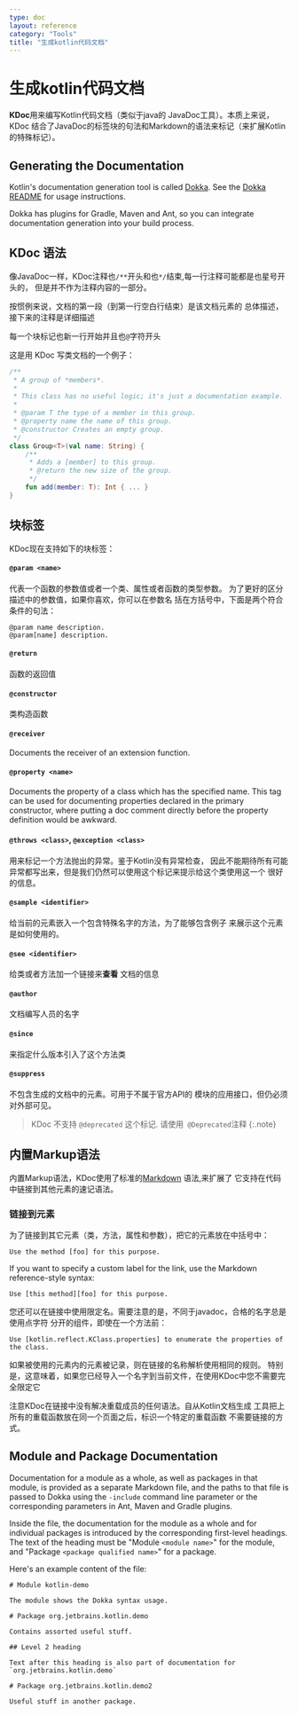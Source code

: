 ```yaml
---
type: doc
layout: reference
category: "Tools"
title: "生成kotlin代码文档"
---
```


# 生成kotlin代码文档

**KDoc**用来编写Kotlin代码文档（类似于java的 JavaDoc工具）。本质上来说，KDoc
结合了JavaDoc的标签块的句法和Markdown的语法来标记（来扩展Kotlin的特殊标记）。

## Generating the Documentation

Kotlin's documentation generation tool is called [Dokka](https://github.com/Kotlin/dokka). See the
[Dokka README](https://github.com/Kotlin/dokka/blob/master/README.md) for usage instructions.

Dokka has plugins for Gradle, Maven and Ant, so you can integrate documentation generation into your build process.

## KDoc 语法

像JavaDoc一样，KDoc注释也`/**`开头和也`*/`结束,每一行注释可能都是也星号开头的，
但是并不作为注释内容的一部分。

按惯例来说，文档的第一段（到第一行空白行结束）是该文档元素的
总体描述，接下来的注释是详细描述

每一个块标记也新一行开始并且也`@`字符开头

这是用 KDoc 写类文档的一个例子：

``` kotlin
/**
 * A group of *members*.
 *
 * This class has no useful logic; it's just a documentation example.
 *
 * @param T the type of a member in this group.
 * @property name the name of this group.
 * @constructor Creates an empty group.
 */
class Group<T>(val name: String) {
    /**
     * Adds a [member] to this group.
     * @return the new size of the group.
     */
    fun add(member: T): Int { ... }
}
```

## 块标签

KDoc现在支持如下的块标签：

#### `@param <name>`

代表一个函数的参数值或者一个类、属性或者函数的类型参数。
为了更好的区分描述中的参数值，如果你喜欢，你可以在参数名
括在方括号中，下面是两个符合条件的句法：

```
@param name description.
@param[name] description.
```

#### `@return`

函数的返回值

#### `@constructor`

类构造函数

#### `@receiver`

Documents the receiver of an extension function.

#### `@property <name>`

Documents the property of a class which has the specified name. This tag can be used for documenting properties
declared in the primary constructor, where putting a doc comment directly before the property definition would be
awkward.

#### `@throws <class>`, `@exception <class>`

用来标记一个方法抛出的异常。鉴于Kotlin没有异常检查，
因此不能期待所有可能异常都写出来，但是我们仍然可以使用这个标记来提示给这个类使用这一个
很好的信息。

#### `@sample <identifier>`

给当前的元素嵌入一个包含特殊名字的方法，为了能够包含例子
来展示这个元素是如何使用的。

#### `@see <identifier>`

给类或者方法加一个链接来**查看** 文档的信息

#### `@author`

文档编写人员的名字

#### `@since`

来指定什么版本引入了这个方法类

#### `@suppress`

不包含生成的文档中的元素。可用于不属于官方API的
模块的应用接口，但仍必须对外部可见。

> KDoc 不支持 `@deprecated` 这个标记. 请使用` @Deprecated`注释
{:.note}


## 内置Markup语法

内置Markup语法，KDoc使用了标准的[Markdown](http://daringfireball.net/projects/markdown/syntax) 语法,来扩展了
它支持在代码中链接到其他元素的速记语法。

### 链接到元素

为了链接到其它元素（类，方法，属性和参数），把它的元素放在中括号中：

```
Use the method [foo] for this purpose.
```

If you want to specify a custom label for the link, use the Markdown reference-style syntax:

```
Use [this method][foo] for this purpose.
```

您还可以在链接中使用限定名。需要注意的是，不同于javadoc，合格的名字总是使用点字符
分开的组件，即使在一个方法前：

```
Use [kotlin.reflect.KClass.properties] to enumerate the properties of the class.
```

如果被使用的元素内的元素被记录，则在链接的名称解析使用相同的规则。
特别是，这意味着，如果您已经导入一个名字到当前文件，在使用KDoc中您不需要完全限定它

注意KDoc在链接中没有解决重载成员的任何语法。自从Kotlin文档生成
工具把上所有的重载函数放在同一个页面之后，标识一个特定的重载函数
不需要链接的方式。


## Module and Package Documentation

Documentation for a module as a whole, as well as packages in that module, is provided as a separate Markdown file,
and the paths to that file is passed to Dokka using the `-include` command line parameter or the corresponding parameters
in Ant, Maven and Gradle plugins.

Inside the file, the documentation for the module as a whole and for individual packages is introduced by the corresponding first-level
headings. The text of the heading must be "Module `<module name>`" for the module, and "Package `<package qualified name>`" for a package.

Here's an example content of the file:

```
# Module kotlin-demo

The module shows the Dokka syntax usage.

# Package org.jetbrains.kotlin.demo

Contains assorted useful stuff.

## Level 2 heading

Text after this heading is also part of documentation for `org.jetbrains.kotlin.demo`

# Package org.jetbrains.kotlin.demo2

Useful stuff in another package.
```


